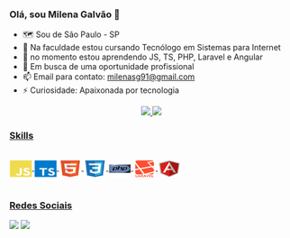 ### Olá, sou Milena Galvão 👋


- 🗺️ Sou de São Paulo - SP
- 🔭 Na faculdade estou cursando Tecnólogo em Sistemas para Internet
- 🌱 no momento estou aprendendo JS, TS, PHP, Laravel e Angular
- 🤔 Em busca de uma oportunidade profissional
- 📫 Email para contato: milenasg91@gmail.com
- ⚡ Curiosidade: Apaixonada por tecnologia

<div align="center">
  <a href="https://github.com/MilenaGalvao">
  <img height="180em" src="https://github-readme-stats.vercel.app/api?username=MilenaGalvao&show_icons=true&theme=dracula&include_all_commits=true&count_private=true"/>
  <img height="180em" src="https://github-readme-stats.vercel.app/api/top-langs/?username=MilenaGalvao&layout=compact&langs_count=7&theme=dracula"/>
</div>

  ### Skills
  <div style="display: inline_block"><br>
  <img align="center" alt="Mi-Js" height="30" width="40" src="https://raw.githubusercontent.com/devicons/devicon/master/icons/javascript/javascript-plain.svg">
  <img align="center" alt="Mi-Ts" height="30" width="40" src="https://raw.githubusercontent.com/devicons/devicon/master/icons/typescript/typescript-plain.svg">
  <img align="center" alt="Mi-HTML" height="30" width="40" src="https://raw.githubusercontent.com/devicons/devicon/master/icons/html5/html5-original.svg">
  <img align="center" alt="Mi-CSS" height="30" width="40" src="https://raw.githubusercontent.com/devicons/devicon/master/icons/css3/css3-original.svg">
  <img align="center" alt="Mi-PHP" height="30" width="40" src="https://raw.githubusercontent.com/devicons/devicon/master/icons/php/php-original.svg">
  <img align="center" alt="Mi-Laravel" height="30" width="40" src="https://raw.githubusercontent.com/devicons/devicon/master/icons/laravel/laravel-plain-wordmark.svg">
  <img align="center" alt="Mi-Angular " height="30" width="40" src="https://raw.githubusercontent.com/devicons/devicon/master/icons/angularjs/angularjs-original.svg">
</div>
  
  <br>
  
  ### Redes Sociais
  <div>
  <a href = "mailto:milenasg91@gmail.com"><img src="https://img.shields.io/badge/-Gmail-%23333?style=for-the-badge&logo=gmail&logoColor=white" target="_blank"></a>
  <a href="https://www.linkedin.com/in/milena-souza-galv%C3%A3o-0844b8140/" target="_blank"><img src="https://img.shields.io/badge/-LinkedIn-%230077B5?style=for-the-badge&logo=linkedin&logoColor=white" target="_blank"></a> 
  </div>
